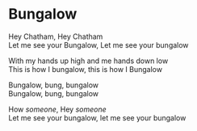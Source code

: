 # Bungalow

Hey Chatham, Hey Chatham  
Let me see your Bungalow, Let me see your bungalow  

With my hands up high and me hands down low  
This is how I bungalow, this is how I Bungalow  

Bungalow, bung, bungalow  
Bungalow, bung, bungalow  

How *someone*, Hey *someone*  
Let me see your bungalow, let me see your bungalow
